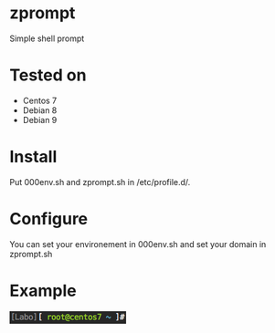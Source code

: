 # zprompt
Simple shell prompt

# Tested on
- Centos 7
- Debian 8
- Debian 9

# Install
Put 000env.sh and zprompt.sh in /etc/profile.d/.

# Configure
You can set your environement in 000env.sh and set your domain in zprompt.sh

# Example
![Demo](https://github.com/charlyhue/zprompt/raw/master/prompt.png)
